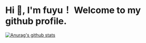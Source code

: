 <!--
**HuyuYasumi/HuyuYasumi** is a ✨ _special_ ✨ repository because its `README.md` (this file) appears on your GitHub profile.

Here are some ideas to get you started:

- 🔭 I’m currently working on ...
- 🌱 I’m currently learning ...
- 👯 I’m looking to collaborate on ...
- 🤔 I’m looking for help with ...
- 💬 Ask me about ...
- 📫 How to reach me: ...
- 😄 Pronouns: ...
- ⚡ Fun fact: ...
-->

# Hi 👋, I'm fuyu！ Welcome to my github profile. 

[![Anurag's github stats](https://github-readme-stats.vercel.app/api?username=HuyuYasumi&count_private=true&include_all_commits=true&show_icons=true&hide=prs,issues,contribs)](https://github.com/anuraghazra/github-readme-stats)
<!-- [![ReadMe Card](https://github-readme-stats.vercel.app/api/pin/?username=HuyuYasumi&repo=raft-kv)](https://github.com/anuraghazra/github-readme-stats) -->
